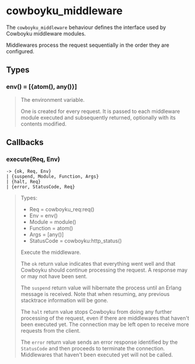 cowboyku_middleware
=================

The `cowboyku_middleware` behaviour defines the interface used
by Cowboyku middleware modules.

Middlewares process the request sequentially in the order they
are configured.

Types
-----

### env() = [{atom(), any()}]

> The environment variable.
>
> One is created for every request. It is passed to each
> middleware module executed and subsequently returned,
> optionally with its contents modified.

Callbacks
---------

### execute(Req, Env)
	-> {ok, Req, Env}
	| {suspend, Module, Function, Args}
	| {halt, Req}
	| {error, StatusCode, Req}

> Types:
>  *  Req = cowboyku_req:req()
>  *  Env = env()
>  *  Module = module()
>  *  Function = atom()
>  *  Args = [any()]
>  *  StatusCode = cowboyku:http_status()
>
> Execute the middleware.
>
> The `ok` return value indicates that everything went well
> and that Cowboyku should continue processing the request. A
> response may or may not have been sent.
>
> The `suspend` return value will hibernate the process until
> an Erlang message is received. Note that when resuming, any
> previous stacktrace information will be gone.
>
> The `halt` return value stops Cowboyku from doing any further
> processing of the request, even if there are middlewares
> that haven't been executed yet. The connection may be left
> open to receive more requests from the client.
>
> The `error` return value sends an error response identified
> by the `StatusCode` and then proceeds to terminate the
> connection. Middlewares that haven't been executed yet
> will not be called.
